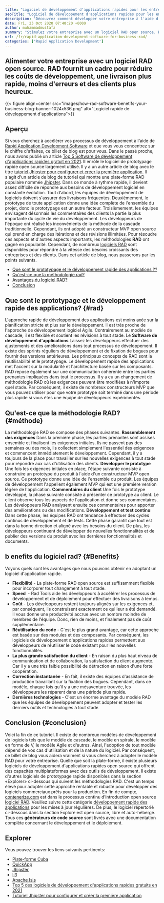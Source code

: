 ```yaml
---
title: "Logiciel de développement d'applications rapides pour les entreprises | Rad" 
seoTitle: "Logiciel de développement d'applications rapides pour les entreprises | Rad" 
description: "Découvrez comment développer votre entreprise à l'aide d'un logiciel de développement d'applications rapides. Cet article vous donnera une compréhension des méthodologies rad open source." 
date: Fri, 23 Oct 2020 07:40:20 +0000
author: muhammadmustafa
summary: "Stimulez votre entreprise avec un logiciel RAD open source. RAD fournit un cadre pour réduire les coûts de développement, une livraison plus rapide, moins d'erreurs et des clients plus heureux." 
url: /fr/rapid-application-development-software-for-business-rad/
categories: ['Rapid Application Development']
---
```


## Alimenter votre entreprise avec un logiciel RAD open source. RAD fournit un cadre pour réduire les coûts de développement, une livraison plus rapide, moins d'erreurs et des clients plus heureux.

{{< figure align=center src="images/how-rad-software-benetifs-your-business-blog-banner-1024x536.png" alt="Logiciel rapide de développement d'applications">}}


## Aperçu
Si vous cherchez à accélérer vos processus de développement à l'aide de [Rapid Application Development Software][1] et que vous vous concentrez sur le chiffre d'affaires, ce billet de blog est pour vous. Dans le passé proche, nous avons publié un article [Top 5 Software de développement d'applications rapides gratuit en 2021][2]. Il enrôle le logiciel de prototypage rapide open source largement utilisé. Il y a un autre article de blog avec le titre [tutoriel Jhipster pour configurer et créer la première application][3]. Il s'agit d'un article de blog de tutoriel qui montre une plate-forme RAD populaire nommée [Jhipster][4].
Dans ce monde à rythme rapide, il devient assez difficile de répondre aux besoins de développement logiciel en constante évolution. Tout d'abord, les équipes de développement de logiciels doivent s'assurer des livraisons fréquentes. Deuxièmement, le prototype de toute application donne une idée complète de l'ensemble du projet, donc le prototypage est un autre facteur. Troisièmement, les équipes envisagent désormais les commentaires des clients la partie la plus importante du cycle de vie du développement. Les développeurs de l'époque ont réalisé les inconvénients de la méthode de la cascade traditionnelle. Cependant, ils ont adopté un constructeur MVP open source qui prend en charge des itérations et des révisions illimitées.
Pour résoudre ces aspects et d'autres aspects importants, les méthodologies **RAD**  ont gagné en popularité. Cependant, de nombreux [logiciels RAD][1] sont disponibles pour répondre à la vitesse des besoins croissants des entreprises et des clients.
Dans cet article de blog, nous passerons par les points suivants.
  * [Que sont le prototypage et le développement rapide des applications ??][5]
  * [Qu'est-ce que la méthodologie rad?][6]
  * [Avantages du logiciel RAD?][7]
  * [Conclusion][8]

## Que sont le prototypage et le développement rapide des applications?   {#rad}
L'approche rapide de développement des applications est moins axée sur la planification stricte et plus sur le développement. Il est très proche de l'approche de développement logiciel Agile. Contrairement au modèle de cascade, il est flexible et soutient les révisions à tout stade.
Le **Software de développement d'applications**  Laissez les développeurs effectuer des ajustements et des améliorations dans tout processus de développement. Il existe des sprints réguliers de développement et de fixation de bogues pour fournir des versions antérieures.
Les principaux concepts de RAD sont la réutilisabilité et le prototypage. Le développement rapide des applications met l'accent sur la modularité et l'architecture basée sur les composants. RAD repose également sur une communication cohérente entre les parties prenantes impliquées dans tout le processus. Il y a eu un changement de méthodologie RAD où les exigences peuvent être modifiées à n'importe quel stade. Par conséquent, il existe de nombreux constructeurs MVP que vous pouvez utiliser pour que votre prototype soit terminé dans une période plus rapide si vous êtes une équipe de développeurs expérimentés.

## Qu'est-ce que la méthodologie RAD?   {#méthode}
La méthodologie RAD se compose des phases suivantes.
**Rassemblement des exigences** 
Dans la première phase, les parties prenantes sont assises ensemble et finalisent les exigences initiales. Ils ne passent pas des semaines ou des mois, ils collectent simplement l'essentiel des exigences et commencent immédiatement le développement. Cependant, il y a toujours de la place pour travailler sur les nouvelles exigences à tout stade pour répondre aux cas d'utilisation des clients.
**Développer le prototype** 
Une fois les exigences initiales en place, l'étape suivante consiste à construire un prototype du produit à l'aide d'un constructeur MVP open source. Ce prototype donne une idée de l'ensemble du produit. Les équipes de développement l'appellent également MVP qui est une première version légère de l'application.
**Commentaires du client** 
Une fois le prototype développé, la phase suivante consiste à présenter ce prototype au client. Le client observe tous les aspects de l'application et donne ses commentaires. Les développeurs RAD analysent ensuite ces commentaires pour apporter des améliorations ou des modifications.
**Développement et test continu** 
Dans cette phase, les équipes RAD ont tendance à effectuer des cycles continus de développement et de tests. Cette phase garantit que tout est dans la bonne direction et aligné avec les besoins du client. De plus, les développeurs continuent de développer de nouvelles fonctionnalités et de publier des versions du produit avec les dernières fonctionnalités et documents.

## b **enefits du logiciel rad?**    {#Benefits}
Voyons quels sont les avantages que nous pouvons obtenir en adoptant un logiciel d'application rapide.
  * **Flexibilité**  - La plate-forme RAD open source est suffisamment flexible pour incorporer tout changement à tout stade.
  *  **Speed ​​**  - Rad Tools aide les développeurs à accélérer les processus de développement et de déploiement pour effectuer des livraisons à temps.
  * **Coût**  - Les développeurs restent toujours alignés sur les exigences et, par conséquent, ils construisent exactement ce qui leur a été demandé. Il vous donne une productivité accrue avec un nombre moindre de membres de l'équipe. Donc, rien de moins, et finalement pas de coût supplémentaire.
  * **Réutilisation du code**  - C'est le plus grand avantage, car cette approche est basée sur des modules et des composants. Par conséquent, les logiciels de développement d'applications rapides permettent aux développeurs de réutiliser le code existant pour les nouvelles fonctionnalités.
  * **La plus grande satisfaction du client**  - En raison du plus haut niveau de communication et de collaboration, la satisfaction du client augmente. Car il y a une très faible possibilité de détraction en raison d'une forte coopération.
  * **Correction instantanée**  - En fait, il existe des équipes d'assistance de production travaillant sur la fixation des bogues. Cependant, dans ce modèle, chaque fois qu'il y a une mésaventure trouvée, les développeurs les réparent dans une période plus rapide.
  * **Dernières technologies**  - C'est un énorme avantage du modèle RAD que les équipes de développement peuvent adopter et tester les derniers outils et technologies à tout stade.

## **Conclusion**    {#conclusion}
Voici la fin de ce tutoriel. Il existe de nombreux modèles de développement de logiciels tels que le modèle de cascade, le modèle en spirale, le modèle en forme de V, le modèle Agile et d'autres. Ainsi, l'adoption de tout modèle dépend de vos cas d'utilisation et de la nature du logiciel. Par conséquent, ce billet de blog vous aidera vraiment si vous cherchez à adopter le modèle RAD pour votre entreprise. Quelle que soit la plate-forme, il existe plusieurs logiciels de développement d'applications rapides open source qui offrent des capacités multiplateformes avec des outils de développement. Il existe d'autres logiciels de prototypage rapide disponibles dans la section «Explorer» ci-dessous qui suivent les méthodologies RAD. C'est un temps élevé pour adopter cette approche rentable et robuste pour développer des logiciels commerciaux prêts pour la production.
En fin de compte, [contenerize.com][9] est dans le processus continu d'introduction open source [logiciel RAD][1]. Veuillez suivre cette catégorie [développement rapide des applications][1] pour les mises à jour régulières. De plus, le logiciel répertorié ci-dessous dans la section Explore est open source, libre et auto-hébergé. Tous ces **générateurs de code source**  sont livrés avec une documentation complète concernant le développement et le déploiement.

## Explorer
Vous pouvez trouver les liens suivants pertinents:
  * [Plate-forme Cuba][10]
  * [QuickApp][11]
  * [Jhipster][4]
  * [li3][12]
  * [Apache Isis][13]
  * [Top 5 des logiciels de développement d'applications rapides gratuits en 2021][2]
  * [Tutoriel Jhipster pour configurer et créer la première application][3]

  
[1]: https://products.containerize.com/rad
[2]: https://blog.containerize.com/rapid-application-development/top-5-free-rapid-application-development-software-in-2021/
[3]: https://blog.containerize.com/2020/10/28/jhipster-tutorial-to-setup-and-create-the-first-application/
[4]: https://products.containerize.com/rad/jhipster
[5]: #rad
[6]: #method
[7]: #benefits
[8]: #conclusion
[9]: https://www.containerize.com/
[10]: https://products.containerize.com/rad/cuba
[11]: https://products.containerize.com/rad/quickapp
[12]: https://products.containerize.com/rad/li3
[13]: https://products.containerize.com/rad/apache-isis
